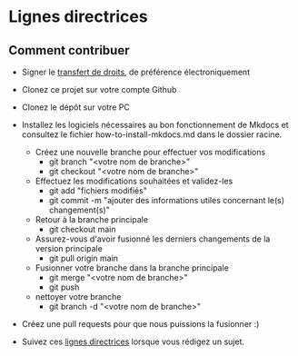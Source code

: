 # Lignes directrices

## Comment contribuer


- Signer le [transfert de
  droits](https://www.thezabbixbook.com/files/form%20deed%20of%20transfer%20Book%20Zabbix.pdf),
  de préférence électroniquement
- Clonez ce projet sur votre compte Github
- Clonez le dépôt sur votre PC

- Installez les logiciels nécessaires au bon fonctionnement de Mkdocs et
  consultez le fichier how-to-install-mkdocs.md dans le dossier racine.
  - Créez une nouvelle branche pour effectuer vos modifications
    - git branch "<votre nom de branche\>"
    - git checkout "<votre nom de branche\>"
  - Effectuez les modifications souhaitées et validez-les
    - git add "fichiers modifiés"
    - git commit -m "ajouter des informations utiles concernant le(s)
      changement(s)"
  - Retour à la branche principale
    - git checkout main
  - Assurez-vous d'avoir fusionné les derniers changements de la version
    principale
    - git pull origin main
  - Fusionner votre branche dans la branche principale
    - git merge "<votre nom de branche\>"
    - git push
  - nettoyer votre branche
    - git branch -d "<votre nom de branche\>"
- Créez une pull requests pour que nous puissions la fusionner :)
- Suivez ces [lignes
  directrices](https://github.com/penmasters/zabbix-book/how-to-rules-for-writing.md)
  lorsque vous rédigez un sujet.
